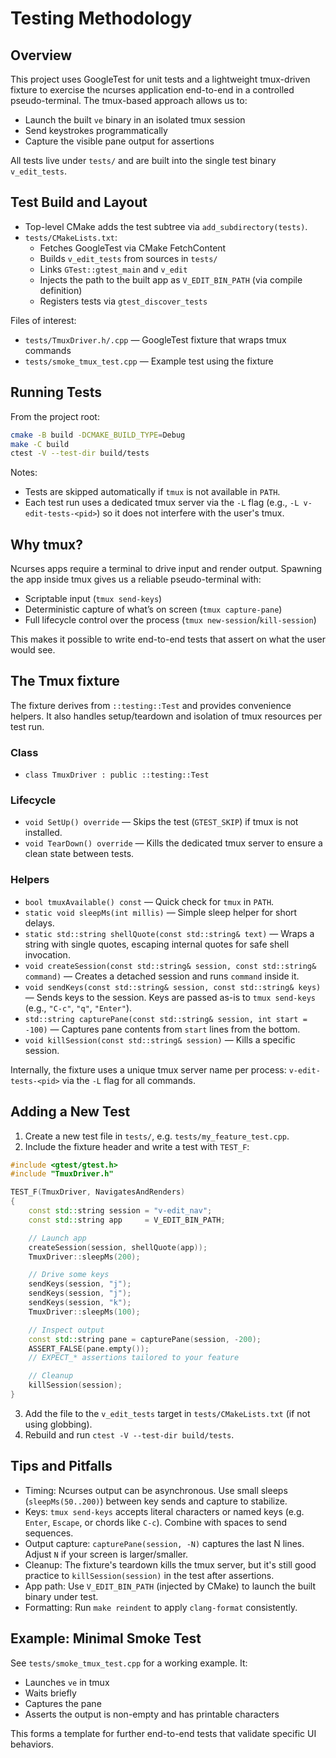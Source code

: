 # Testing Methodology

## Overview

This project uses GoogleTest for unit tests and a lightweight tmux-driven fixture to exercise the ncurses application end-to-end in a controlled pseudo-terminal. The tmux-based approach allows us to:
- Launch the built `ve` binary in an isolated tmux session
- Send keystrokes programmatically
- Capture the visible pane output for assertions

All tests live under `tests/` and are built into the single test binary `v_edit_tests`.

## Test Build and Layout

- Top-level CMake adds the test subtree via `add_subdirectory(tests)`.
- `tests/CMakeLists.txt`:
  - Fetches GoogleTest via CMake FetchContent
  - Builds `v_edit_tests` from sources in `tests/`
  - Links `GTest::gtest_main` and `v_edit`
  - Injects the path to the built app as `V_EDIT_BIN_PATH` (via compile definition)
  - Registers tests via `gtest_discover_tests`

Files of interest:
- `tests/TmuxDriver.h/.cpp` — GoogleTest fixture that wraps tmux commands
- `tests/smoke_tmux_test.cpp` — Example test using the fixture

## Running Tests

From the project root:
```bash
cmake -B build -DCMAKE_BUILD_TYPE=Debug
make -C build
ctest -V --test-dir build/tests
```
Notes:
- Tests are skipped automatically if `tmux` is not available in `PATH`.
- Each test run uses a dedicated tmux server via the `-L` flag (e.g., `-L v-edit-tests-<pid>`) so it does not interfere with the user's tmux.

## Why tmux?

Ncurses apps require a terminal to drive input and render output. Spawning the app inside tmux gives us a reliable pseudo-terminal with:
- Scriptable input (`tmux send-keys`)
- Deterministic capture of what’s on screen (`tmux capture-pane`)
- Full lifecycle control over the process (`tmux new-session`/`kill-session`)

This makes it possible to write end-to-end tests that assert on what the user would see.

## The Tmux fixture

The fixture derives from `::testing::Test` and provides convenience helpers. It also handles setup/teardown and isolation of tmux resources per test run.

### Class
- `class TmuxDriver : public ::testing::Test`

### Lifecycle
- `void SetUp() override` — Skips the test (`GTEST_SKIP`) if tmux is not installed.
- `void TearDown() override` — Kills the dedicated tmux server to ensure a clean state between tests.

### Helpers
- `bool tmuxAvailable() const` — Quick check for `tmux` in `PATH`.
- `static void sleepMs(int millis)` — Simple sleep helper for short delays.
- `static std::string shellQuote(const std::string& text)` — Wraps a string with single quotes, escaping internal quotes for safe shell invocation.
- `void createSession(const std::string& session, const std::string& command)` — Creates a detached session and runs `command` inside it.
- `void sendKeys(const std::string& session, const std::string& keys)` — Sends keys to the session. Keys are passed as-is to `tmux send-keys` (e.g., `"C-c"`, `"q"`, `"Enter"`).
- `std::string capturePane(const std::string& session, int start = -100)` — Captures pane contents from `start` lines from the bottom.
- `void killSession(const std::string& session)` — Kills a specific session.

Internally, the fixture uses a unique tmux server name per process: `v-edit-tests-<pid>` via the `-L` flag for all commands.

## Adding a New Test

1) Create a new test file in `tests/`, e.g. `tests/my_feature_test.cpp`.
2) Include the fixture header and write a test with `TEST_F`:
```cpp
#include <gtest/gtest.h>
#include "TmuxDriver.h"

TEST_F(TmuxDriver, NavigatesAndRenders)
{
    const std::string session = "v-edit_nav";
    const std::string app     = V_EDIT_BIN_PATH;

    // Launch app
    createSession(session, shellQuote(app));
    TmuxDriver::sleepMs(200);

    // Drive some keys
    sendKeys(session, "j");
    sendKeys(session, "j");
    sendKeys(session, "k");
    TmuxDriver::sleepMs(100);

    // Inspect output
    const std::string pane = capturePane(session, -200);
    ASSERT_FALSE(pane.empty());
    // EXPECT_* assertions tailored to your feature

    // Cleanup
    killSession(session);
}
```
3) Add the file to the `v_edit_tests` target in `tests/CMakeLists.txt` (if not using globbing).
4) Rebuild and run `ctest -V --test-dir build/tests`.

## Tips and Pitfalls

- Timing: Ncurses output can be asynchronous. Use small sleeps (`sleepMs(50..200)`) between key sends and capture to stabilize.
- Keys: `tmux send-keys` accepts literal characters or named keys (e.g. `Enter`, `Escape`, or chords like `C-c`). Combine with spaces to send sequences.
- Output capture: `capturePane(session, -N)` captures the last N lines. Adjust `N` if your screen is larger/smaller.
- Cleanup: The fixture's teardown kills the tmux server, but it's still good practice to `killSession(session)` in the test after assertions.
- App path: Use `V_EDIT_BIN_PATH` (injected by CMake) to launch the built binary under test.
- Formatting: Run `make reindent` to apply `clang-format` consistently.

## Example: Minimal Smoke Test

See `tests/smoke_tmux_test.cpp` for a working example. It:
- Launches `ve` in tmux
- Waits briefly
- Captures the pane
- Asserts the output is non-empty and has printable characters

This forms a template for further end-to-end tests that validate specific UI behaviors.
